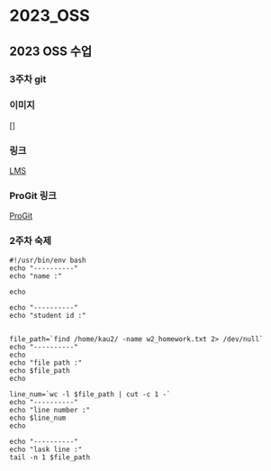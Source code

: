 # 2023_OSS   
## 2023 OSS 수업   
### 3주차 git   

### 이미지   
[]

### 링크   
[LMS](https://lms.kau.ac.kr/login.php)   

### ProGit 링크   
[ProGit](https://git-scm.com/book/ko/v2)   

### 2주차 숙제
```
#!/usr/bin/env bash
echo "----------"
echo "name :"

echo

echo "----------"
echo "student id :"


file_path=`find /home/kau2/ -name w2_homework.txt 2> /dev/null`
echo "----------"
echo
echo "file path :"
echo $file_path
echo

line_num=`wc -l $file_path | cut -c 1 -`
echo "----------"
echo "line number :"
echo $line_num
echo

echo "----------"
echo "lask line :"
tail -n 1 $file_path
```
